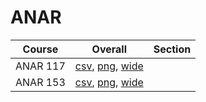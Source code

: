 # ANAR

| Course | Overall | Section |
| ------ | ------- | ------- |
| ANAR 117 | [csv](https://github.com/UCSD-Historical-Enrollment-Data/2024Summer1/blob/main/overall/ANAR%20117.csv), [png](https://raw.githubusercontent.com/UCSD-Historical-Enrollment-Data/2024Summer1/main/plot_overall/ANAR%20117.png), [wide](https://raw.githubusercontent.com/UCSD-Historical-Enrollment-Data/2024Summer1/main/plot_overall_wide/ANAR%20117.png) |  |
| ANAR 153 | [csv](https://github.com/UCSD-Historical-Enrollment-Data/2024Summer1/blob/main/overall/ANAR%20153.csv), [png](https://raw.githubusercontent.com/UCSD-Historical-Enrollment-Data/2024Summer1/main/plot_overall/ANAR%20153.png), [wide](https://raw.githubusercontent.com/UCSD-Historical-Enrollment-Data/2024Summer1/main/plot_overall_wide/ANAR%20153.png) |  |
